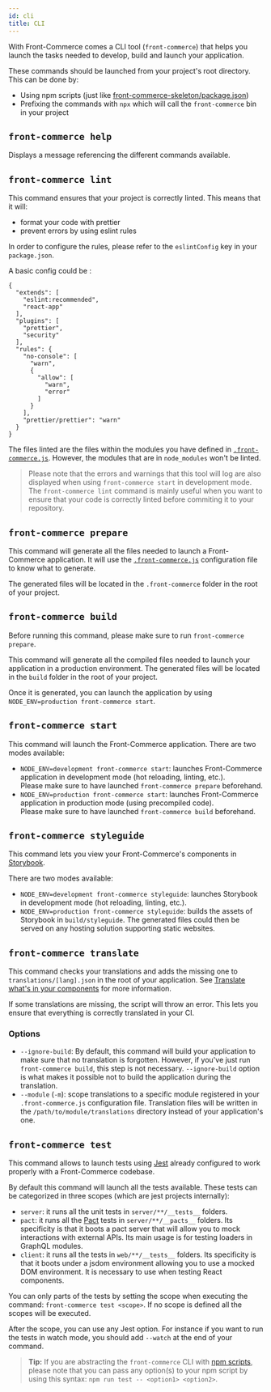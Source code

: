```yaml
---
id: cli
title: CLI
---
```


With Front-Commerce comes a CLI tool (`front-commerce`) that helps you launch the tasks needed to develop, build and launch your application.

These commands should be launched from your project's root directory. This can be done by:

- Using npm scripts (just like [front-commerce-skeleton/package.json](https://gitlab.com/front-commerce/front-commerce-skeleton/blob/main/package.json#L7))
- Prefixing the commands with `npx` which will call the `front-commerce` bin in your project

## `front-commerce help`

Displays a message referencing the different commands available.

## `front-commerce lint`

This command ensures that your project is correctly linted. This means that it will:

- format your code with prettier
- prevent errors by using eslint rules

In order to configure the rules, please refer to the `eslintConfig` key in your `package.json`.

A basic config could be :

```
{
  "extends": [
    "eslint:recommended",
    "react-app"
  ],
  "plugins": [
    "prettier",
    "security"
  ],
  "rules": {
    "no-console": [
      "warn",
      {
        "allow": [
          "warn",
          "error"
        ]
      }
    ],
    "prettier/prettier": "warn"
  }
}
```

The files linted are the files within the modules you have defined in [`.front-commerce.js`](/docs/reference/front-commerce-js.html). However, the modules that are in `node_modules` won't be linted.

> Please note that the errors and warnings that this tool will log are also displayed when using `front-commerce start` in development mode. The `front-commerce lint` command is mainly useful when you want to ensure that your code is correctly linted before commiting it to your repository.

## `front-commerce prepare`

This command will generate all the files needed to launch a Front-Commerce application. It will use the [`.front-commerce.js`](/docs/reference/front-commerce-js.html) configuration file to know what to generate.

The generated files will be located in the `.front-commerce` folder in the root of your project.

## `front-commerce build`

Before running this command, please make sure to run `front-commerce prepare`.

This command will generate all the compiled files needed to launch your application in a production environment. The generated files will be located in the `build` folder in the root of your project.

Once it is generated, you can launch the application by using `NODE_ENV=production front-commerce start`.

## `front-commerce start`

This command will launch the Front-Commerce application. There are two modes available:

- `NODE_ENV=development front-commerce start`: launches Front-Commerce application in development mode (hot reloading, linting, etc.).  
  Please make sure to have launched `front-commerce prepare` beforehand.
- `NODE_ENV=production front-commerce start`: launches Front-Commerce application in production mode (using precompiled code).  
  Please make sure to have launched `front-commerce build` beforehand.

## `front-commerce styleguide`

This command lets you view your Front-Commerce's components in [Storybook](https://storybook.js.org/).

There are two modes available:

- `NODE_ENV=development front-commerce styleguide`: launches Storybook in development mode (hot reloading, linting, etc.).
- `NODE_ENV=production front-commerce styleguide`: builds the assets of Storybook in `build/styleguide`. The generated files could then be served on any hosting solution supporting static websites.

## `front-commerce translate`

This command checks your translations and adds the missing one to `translations/[lang].json` in the root of your application. See [Translate what's in your components](/docs/advanced/theme/translations.html#Translate-what’s-in-your-components) for more information.

If some translations are missing, the script will throw an error. This lets you ensure that everything is correctly translated in your CI.

### Options

- `--ignore-build`: By default, this command will build your application to make sure that no translation is forgotten. However, if you've just run `front-commerce build`, this step is not necessary. `--ignore-build` option is what makes it possible not to build the application during the translation.
- `--module` (`-m`): scope translations to a specific module registered in your `.front-commerce.js` configuration file. Translation files will be written in the `/path/to/module/translations` directory instead of your application's one.

## `front-commerce test`

This command allows to launch tests using [Jest](https://jestjs.io/) already configured to work properly with a Front-Commerce codebase.

By default this command will launch all the tests available. These tests can be categorized in three scopes (which are jest projects internally):

* `server`: it runs all the unit tests in `server/**/__tests__` folders.
* `pact`: it runs all the [Pact](https://docs.pact.io/) tests in `server/**/__pacts__` folders. Its specificity is that it boots a pact server that will allow you to mock interactions with external APIs. Its main usage is for testing loaders in GraphQL modules.
* `client`: it runs all the tests in `web/**/__tests__` folders. Its specificity is that it boots under a jsdom environment allowing you to use a mocked DOM environment. It is necessary to use when testing React components.

You can only parts of the tests by setting the scope when executing the command: `front-commerce test <scope>`. If no scope is defined all the scopes will be executed.

After the scope, you can use any Jest option. For instance if you want to run the tests in watch mode, you should add `--watch` at the end of your command.

<blockquote class="note">

**Tip:** If you are abstracting the `front-commerce` CLI with [npm scripts](https://docs.npmjs.com/misc/scripts), please note that you can pass any option(s) to your npm script by using this syntax: `npm run test -- <option1> <option2>`.

</blockquote>